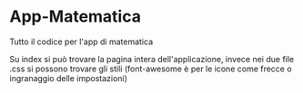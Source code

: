 # App-Matematica
Tutto il codice per l'app di matematica 

Su index si può trovare la pagina intera dell'applicazione, 
invece nei due file .css si possono trovare gli stili (font-awesome è 
per le icone come frecce o ingranaggio delle impostazioni)

